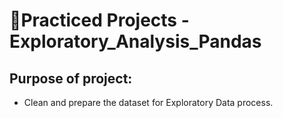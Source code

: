 # 📌Practiced Projects - Exploratory_Analysis_Pandas

## Purpose of project:
* Clean and prepare the dataset for Exploratory Data process.
